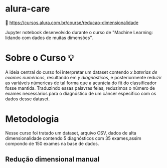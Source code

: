# alura-care
  🔗 https://cursos.alura.com.br/course/reducao-dimensionalidade 

  Jupyter notebook desenvolvido durante o curso de "Machine Learning: lidando com dados de muitas dimensões". <br>

# Sobre o Curso 💡

A ideia central do curso foi interpretar um dataset contendo *x baterias de exames numéricos*, resultando em *y diagnósticos*, e posteriormente reduzir as variáveis númericas de tal forma que 
a acurácia do fit do classificador fosse mantida. Traduzindo essas palavras feias, reduzimos o número de exames necessários para o diagnóstico de um câncer específico com os dados desse dataset.



# Metodologia

Nesse curso foi tratado um dataset, arquivo CSV, dados de alta dimensionalidade contendo 5 diagnósticos com 35 exames,assim compondo de 150 exames na base de dados. 

## Redução dimensional manual

